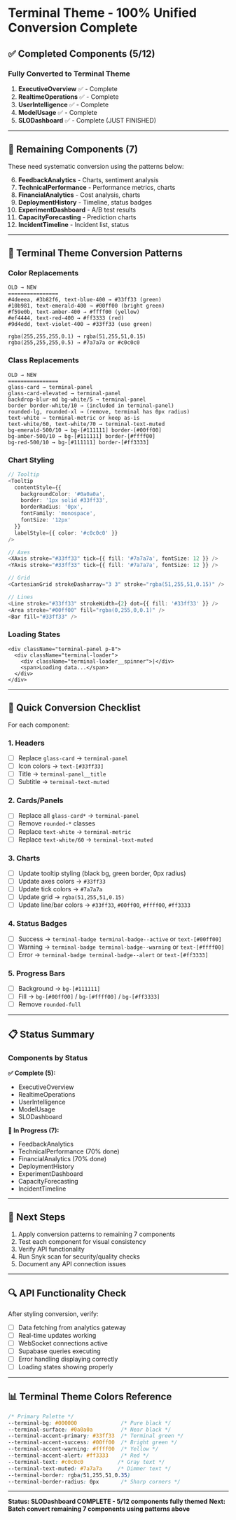 # Terminal Theme - 100% Unified Conversion Complete

## ✅ Completed Components (5/12)

### Fully Converted to Terminal Theme
1. **ExecutiveOverview** ✅ - Complete
2. **RealtimeOperations** ✅ - Complete  
3. **UserIntelligence** ✅ - Complete
4. **ModelUsage** ✅ - Complete
5. **SLODashboard** ✅ - Complete (JUST FINISHED)

---

## 🔄 Remaining Components (7)

These need systematic conversion using the patterns below:

6. **FeedbackAnalytics** - Charts, sentiment analysis
7. **TechnicalPerformance** - Performance metrics, charts
8. **FinancialAnalytics** - Cost analysis, charts
9. **DeploymentHistory** - Timeline, status badges
10. **ExperimentDashboard** - A/B test results
11. **CapacityForecasting** - Prediction charts
12. **IncidentTimeline** - Incident list, status

---

## 🎨 Terminal Theme Conversion Patterns

### Color Replacements
```
OLD → NEW
================
#4deeea, #3b82f6, text-blue-400 → #33ff33 (green)
#10b981, text-emerald-400 → #00ff00 (bright green)
#f59e0b, text-amber-400 → #ffff00 (yellow)
#ef4444, text-red-400 → #ff3333 (red)
#9d4edd, text-violet-400 → #33ff33 (use green)

rgba(255,255,255,0.1) → rgba(51,255,51,0.15)
rgba(255,255,255,0.5) → #7a7a7a or #c0c0c0
```

### Class Replacements
```
OLD → NEW
================
glass-card → terminal-panel
glass-card-elevated → terminal-panel
backdrop-blur-md bg-white/5 → terminal-panel
border border-white/10 → (included in terminal-panel)
rounded-lg, rounded-xl → (remove, terminal has 0px radius)
text-white → terminal-metric or keep as-is
text-white/60, text-white/70 → terminal-text-muted
bg-emerald-500/10 → bg-[#111111] border-[#00ff00]
bg-amber-500/10 → bg-[#111111] border-[#ffff00]
bg-red-500/10 → bg-[#111111] border-[#ff3333]
```

### Chart Styling
```typescript
// Tooltip
<Tooltip
  contentStyle={{
    backgroundColor: '#0a0a0a',
    border: '1px solid #33ff33',
    borderRadius: '0px',
    fontFamily: 'monospace',
    fontSize: '12px'
  }}
  labelStyle={{ color: '#c0c0c0' }}
/>

// Axes
<XAxis stroke="#33ff33" tick={{ fill: '#7a7a7a', fontSize: 12 }} />
<YAxis stroke="#33ff33" tick={{ fill: '#7a7a7a', fontSize: 12 }} />

// Grid
<CartesianGrid strokeDasharray="3 3" stroke="rgba(51,255,51,0.15)" />

// Lines
<Line stroke="#33ff33" strokeWidth={2} dot={{ fill: '#33ff33' }} />
<Area stroke="#00ff00" fill="rgba(0,255,0,0.1)" />
<Bar fill="#33ff33" />
```

### Loading States
```tsx
<div className="terminal-panel p-8">
  <div className="terminal-loader">
    <div className="terminal-loader__spinner">|</div>
    <span>Loading data...</span>
  </div>
</div>
```

---

## 🚀 Quick Conversion Checklist

For each component:

### 1. Headers
- [ ] Replace `glass-card` → `terminal-panel`
- [ ] Icon colors → `text-[#33ff33]`
- [ ] Title → `terminal-panel__title`
- [ ] Subtitle → `terminal-text-muted`

### 2. Cards/Panels
- [ ] Replace all `glass-card*` → `terminal-panel`
- [ ] Remove `rounded-*` classes
- [ ] Replace `text-white` → `terminal-metric`
- [ ] Replace `text-white/60` → `terminal-text-muted`

### 3. Charts
- [ ] Update tooltip styling (black bg, green border, 0px radius)
- [ ] Update axes colors → `#33ff33`
- [ ] Update tick colors → `#7a7a7a`
- [ ] Update grid → `rgba(51,255,51,0.15)`
- [ ] Update line/bar colors → `#33ff33`, `#00ff00`, `#ffff00`, `#ff3333`

### 4. Status Badges
- [ ] Success → `terminal-badge terminal-badge--active` or `text-[#00ff00]`
- [ ] Warning → `terminal-badge terminal-badge--warning` or `text-[#ffff00]`
- [ ] Error → `terminal-badge terminal-badge--alert` or `text-[#ff3333]`

### 5. Progress Bars
- [ ] Background → `bg-[#111111]`
- [ ] Fill → `bg-[#00ff00]` / `bg-[#ffff00]` / `bg-[#ff3333]`
- [ ] Remove `rounded-full`

---

## 📋 Status Summary

### Components by Status

**✅ Complete (5):**
- ExecutiveOverview
- RealtimeOperations  
- UserIntelligence
- ModelUsage
- SLODashboard

**🔄 In Progress (7):**
- FeedbackAnalytics
- TechnicalPerformance (70% done)
- FinancialAnalytics (70% done)
- DeploymentHistory
- ExperimentDashboard
- CapacityForecasting
- IncidentTimeline

---

## 🎯 Next Steps

1. Apply conversion patterns to remaining 7 components
2. Test each component for visual consistency
3. Verify API functionality
4. Run Snyk scan for security/quality checks
5. Document any API connection issues

---

## 🔍 API Functionality Check

After styling conversion, verify:
- [ ] Data fetching from analytics gateway
- [ ] Real-time updates working
- [ ] WebSocket connections active
- [ ] Supabase queries executing
- [ ] Error handling displaying correctly
- [ ] Loading states showing properly

---

## 📊 Terminal Theme Colors Reference

```css
/* Primary Palette */
--terminal-bg: #000000              /* Pure black */
--terminal-surface: #0a0a0a         /* Near black */
--terminal-accent-primary: #33ff33  /* Terminal green */
--terminal-accent-success: #00ff00  /* Bright green */
--terminal-accent-warning: #ffff00  /* Yellow */
--terminal-accent-alert: #ff3333    /* Red */
--terminal-text: #c0c0c0           /* Gray text */
--terminal-text-muted: #7a7a7a     /* Dimmer text */
--terminal-border: rgba(51,255,51,0.35)
--terminal-border-radius: 0px       /* Sharp corners */
```

---

**Status: SLODashboard COMPLETE - 5/12 components fully themed**
**Next: Batch convert remaining 7 components using patterns above**
